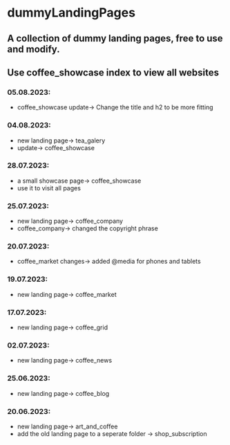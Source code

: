 # dummyLandingPages
## A collection of dummy landing pages, free to use and modify.
## Use coffee_showcase index to view all websites
### 05.08.2023:
- coffee_showcase update-> Change the title and h2 to be more fitting
### 04.08.2023:
- new landing page-> tea_galery
- update-> coffee_showcase
### 28.07.2023:
- a small showcase page-> coffee_showcase
- use it to visit all pages
### 25.07.2023:
- new landing page-> coffee_company
- coffee_company-> changed the copyright phrase
### 20.07.2023:
- coffee_market changes-> added @media for phones and tablets
### 19.07.2023:
- new landing page-> coffee_market
### 17.07.2023:
- new landing page-> coffee_grid
### 02.07.2023:
- new landing page-> coffee_news 
### 25.06.2023:
- new landing page-> coffee_blog
### 20.06.2023:
- new landing page-> art_and_coffee
- add the old landing page to a seperate folder -> shop_subscription
